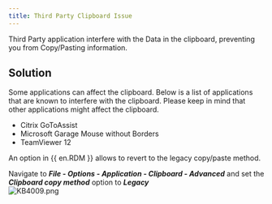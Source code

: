 ```yaml
---
title: Third Party Clipboard Issue
---
```

Third Party application interfere with the Data in the clipboard, preventing you from Copy/Pasting information.
## Solution
Some applications can affect the clipboard. Below is a list of applications that are known to interfere with the clipboard. Please keep in mind that other applications might affect the clipboard.  

* Citrix GoToAssist
* Microsoft Garage Mouse without Borders
* TeamViewer 12  

An option in {{ en.RDM }} allows to revert to the legacy copy/paste method.  

Navigate to ***File - Options - Application - Clipboard - Advanced*** and set the ***Clipboard copy method*** option to ***Legacy***  
![KB4009.png](/img/en/kb/KB4009.png)
